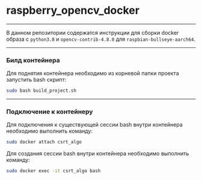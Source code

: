 # raspberry_opencv_docker
___

В данном репозитории содержатся инструкции для сборки docker образа с 
`python3.8` и `opencv-contrib-4.8.0` для `raspbian-bullseye-aarch64`.

___
### Билд контейнера

Для поднятия контейнера необходимо из корневой папки проекта запустить bash скрипт:

```bash
sudo bash build_project.sh
```

___
### Подключение к контейнеру

Для подключения к существующей сессии bash внутри контейнера необходимо выполнить команду:

```bash
sudo docker attach csrt_algo
```

Для создания сессии bash внутри контейнера необходимо выполнить команду:

```bash
sudo docker exec -it csrt_algo bash
```
